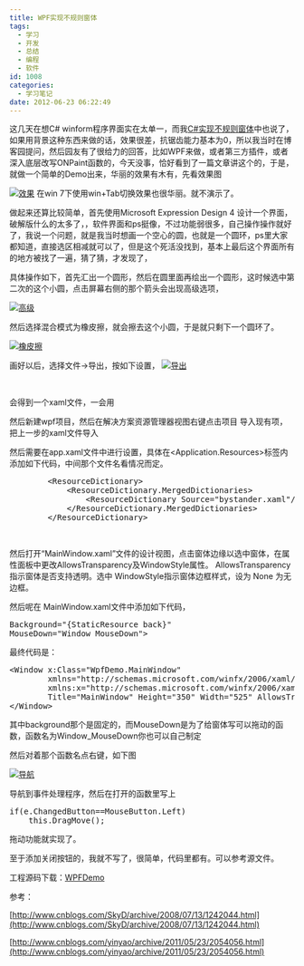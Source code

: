 ```yaml
---
title: WPF实现不规则窗体
tags:
  - 学习
  - 开发
  - 总结
  - 编程
  - 软件
id: 1008
categories:
  - 学习笔记
date: 2012-06-23 06:22:49
---
```


这几天在想C# winform程序界面实在太单一，而我[C#实现不规则窗体](http://leaver.me/archives/990.html)中也说了，如果用背景这种东西来做的话，效果很差，抗锯齿能力基本为0，所以我当时在博客园提问，然后园友有了很给力的回答，比如WPF来做，或者第三方插件，或者深入底层改写ONPaint函数的，今天没事，恰好看到了一篇文章讲这个的，于是，就做一个简单的Demo出来，华丽的效果有木有，先看效果图

[![](/images/ba031241897a97ce5f76970d0787694511d3960a.jpg "效果")](http://leaverimage.b0.upaiyun.com/23622_o.jpg)
在win 7下使用win+Tab切换效果也很华丽。就不演示了。

做起来还算比较简单，首先使用Microsoft Expression Design 4 设计一个界面，破解版什么的太多了，，软件界面和ps挺像，不过功能弱很多，自己操作操作就好了，我说一个问题，就是我当时想画一个空心的圆，也就是一个圆环，ps里大家都知道，直接选区相减就可以了，但是这个死活没找到，基本上最后这个界面所有的地方被找了一遍，猜了猜，才发现了，

具体操作如下，首先汇出一个圆形，然后在圆里面再绘出一个圆形，这时候选中第二次的这个小圆，点击屏幕右侧的那个箭头会出现高级选项，

[![](/images/7bb961d46945780dd51bf752d4109eb6dfec9583.jpg "高级")](http://leaverimage.b0.upaiyun.com/23623_o.jpg)

然后选择混合模式为橡皮擦，就会擦去这个小圆，于是就只剩下一个圆环了。

[![](/images/47a442eae19c0450c9de4ef532d026c4608439f1.jpg "橡皮擦")](http://leaverimage.b0.upaiyun.com/23624_o.jpg)

画好以后，选择文件-&gt;导出，按如下设置，
[![](/images/5a4dc13cbe7e3ade5841d175eace74870fd42395.jpg "导出")](http://leaverimage.b0.upaiyun.com/23625_o.jpg)

&nbsp;

会得到一个xaml文件，一会用

然后新建wpf项目，然后在解决方案资源管理器视图右键点击项目 导入现有项，把上一步的xaml文件导入

然后需要在app.xaml文件中进行设置，具体在&lt;Application.Resources&gt;标签内添加如下代码，中间那个文件名看情况而定。
<pre class="lang:default decode:true">        &lt;ResourceDictionary&gt;
            &lt;ResourceDictionary.MergedDictionaries&gt;
                &lt;ResourceDictionary Source="bystander.xaml"/&gt;
            &lt;/ResourceDictionary.MergedDictionaries&gt;
        &lt;/ResourceDictionary&gt;</pre>
&nbsp;

然后打开“MainWindow.xaml”文件的设计视图，点击窗体边缘以选中窗体，在属性面板中更改AllowsTransparency及WindowStyle属性。
AllowsTransparency 指示窗体是否支持透明。选中
WindowStyle指示窗体边框样式，设为 None 为无边框。

然后呢在 MainWindow.xaml文件中添加如下代码，
<pre class="lang:default decode:true">Background="{StaticResource back}"
MouseDown="Window_MouseDown"&gt;</pre>
最终代码是：
<pre class="lang:default decode:true">&lt;Window x:Class="WpfDemo.MainWindow"
        xmlns="http://schemas.microsoft.com/winfx/2006/xaml/presentation"
        xmlns:x="http://schemas.microsoft.com/winfx/2006/xaml"
        Title="MainWindow" Height="350" Width="525" AllowsTransparency="True" WindowStyle="None" Background="{StaticResource back}" MouseDown="Window_MouseDown"&gt;
&lt;/Window&gt;</pre>
其中background那个是固定的，而MouseDown是为了给窗体写可以拖动的函数，函数名为Window_MouseDown你也可以自己制定

然后对着那个函数名点右键，如下图

[![](/images/2bda8545e86b4ffc4155d5c63505252bb57506bf.jpg "导航")](http://leaverimage.b0.upaiyun.com/23626_o.jpg)

导航到事件处理程序，然后在打开的函数里写上
<pre class="lang:default decode:true">if(e.ChangedButton==MouseButton.Left)
    this.DragMove();</pre>
拖动功能就实现了。

至于添加关闭按钮的，我就不写了，很简单，代码里都有。可以参考源文件。

工程源码下载：[WPFDemo](http://115.com/file/c2aq7abt#WpfDemo.7z)

参考：

[http://www.cnblogs.com/SkyD/archive/2008/07/13/1242044.html](http://www.cnblogs.com/SkyD/archive/2008/07/13/1242044.html)

[http://www.cnblogs.com/yinyao/archive/2011/05/23/2054056.html](http://www.cnblogs.com/yinyao/archive/2011/05/23/2054056.html)